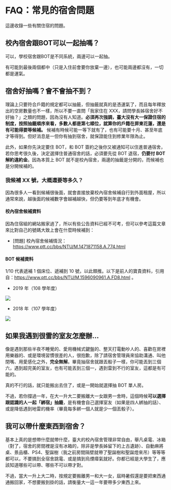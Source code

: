 # FAQ：常見的宿舍問題

這邊收錄一些有關住宿的問題。

## 校內宿舍跟BOT可以一起抽嗎？

可以，學校宿舍跟BOT是不同系統，兩邊可以一起抽。

有可能到最後兩個都中（只是入住前會要你放棄一邊），也可能兩邊都沒有，一切都是運氣。

## 宿舍好抽嗎？會不會抽不到？

理論上只要符合戶籍的規定都可以抽籤，但抽籤就真的是憑運氣了，而且每年釋放出的空房數量也不一樣，所以不要一直問「我家住在 XXX，請問學長姊宿舍好不好抽？」之類的問題，因為沒有人知道。**必須再次強調，臺大沒有大一保證住宿的制度，按照抽籤順序來看，多數人都是第七順位，就算你的戶籍在屏東花蓮，還是有可能得要等候補。** 候補有時候可能一等下就有了，也有可能要十月、甚至年底才等得到。但好消息是一但你有抽到宿舍，就保證能住到修業年限為止。

此外，如果你先決定要住 BOT，和 BOT 簽約之後你又被通知可以住進普通宿舍，若你思考很久後，決定選擇住普通宿舍的話，必須要先從 BOT 退宿，**仍要付 BOT 解約違約金**。因為本質上 BOT 就不是校內宿舍，兩邊的抽籤是分開的，而候補也是分開候補的。

### 我候補 XX 號，大概還要等多久？

因為很多人一看到候補很後面，就會直接放棄校內宿舍候補自行到外面租屋，所以通常來說，越後面的候補數字會越補越快，但仍要等到年底才有機會。

#### 校內宿舍候補資料

因為住宿組的網站搬家過了，所以有些公告資料已經不可考，但可以參考這篇文章來比對自己的號碼大致上會在什麼時候補到：

- [問題] 校內宿舍候補情況：https://www.ptt.cc/bbs/NTU/M.1471871158.A.774.html

#### BOT 候補資料 

1/10 代表遞補 1 個床位、遞補到 10 號，以此類推。以下是前人的寶貴資料，引用自：https://www.ptt.cc/bbs/NTU/M.1596090961.A.FD8.html 。

- 2019 年（108 學年度）

![](https://i.imgur.com/xGb8hDpl.jpg)

- 2018 年（107 學年度）

![](https://i.imgur.com/IMHR5mKl.jpg)


## 如果我遇到很雷的室友怎麼辦...

像是遇到那些半夜不睡覺的、愛用機械式鍵盤的、整天打電動吵人的、喜歡在房裡用樂器的、或是環境習慣很差的人，很抱歉，除了請宿舍管理員來協助溝通、叫他閉嘴、用愛感化之外，**完全無解**。畢竟抽宿舍就跟丟骰子一樣，你可能丟到三個六，遇到超完美的室友，也有可能丟到三個一，遇到雷到不行的室友，這都是有可能的。

真的不行的話，就只能搬出去住了，或是一開始就選擇抽 BOT 單人房。

不過，若你撐過一年，在大一升大二要搬離大一女跟男一舍時，這個時候**可以選擇跟認識的人一起「綁宿」抽籤**，是有機會自己選擇室友（如果是四人綁抽的話）、或是降低遇到地雷的機率（畢竟每多綁一個人就是少一個丟骰子）。

## 我可以帶什麼東西到宿舍？

基本上真的是想帶什麼就帶什麼，臺大的校內宿舍管理非常自由，舉凡桌電、冰箱（對了，宿舍的房間裡是沒有冰箱的，除非是學長姊留下的上古遺跡）、自動麻將桌、景品櫃、PS4、聖誕樹（我之前房間隔壁就帶了聖誕樹和聖誕燈來吊）等等等都可以，不要搞到全宿舍跳電、或是搞到烏煙瘴氣就好。你都已經是大學生了，應該知道哪些可以帶、哪些不可以帶才對。

不過，當大一升上大二時，按規定要搬離男一和大一女，屆時暑假還是要把東西通通搬回家，不想要搬到掛的話，請衡量大一這一年要帶多少東西上來。
